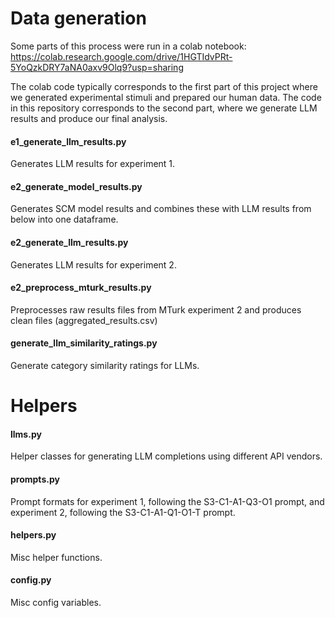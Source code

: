 # Data generation

Some parts of this process were run in a colab notebook:
https://colab.research.google.com/drive/1HGTIdvPRt-5YoQzkDRY7aNA0axv9Olq9?usp=sharing


The colab code typically corresponds to the first part of this project where we generated experimental stimuli and prepared our human data. The code in this repository corresponds to the second part, where we generate LLM results and produce our final analysis.


#### e1_generate_llm_results.py
Generates LLM results for experiment 1.

#### e2_generate_model_results.py
Generates SCM model results and combines these with LLM results from below into one dataframe.

#### e2_generate_llm_results.py
Generates LLM results for experiment 2.

#### e2_preprocess_mturk_results.py
Preprocesses raw results files from MTurk experiment 2 and produces clean files (aggregated_results.csv)

#### generate_llm_similarity_ratings.py
Generate category similarity ratings for LLMs.


# Helpers

#### llms.py
Helper classes for generating LLM completions using different API vendors.

#### prompts.py
Prompt formats for experiment 1, following the S3-C1-A1-Q3-O1 prompt, and experiment 2, following the S3-C1-A1-Q1-O1-T prompt.

#### helpers.py
Misc helper functions.

#### config.py
Misc config variables.
